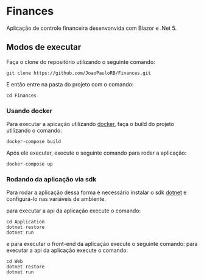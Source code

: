 # Finances
Aplicação de controle financeira desenvonvida com Blazor e .Net 5.

## Modos de executar


Faça o clone do repositório utilizando o seguinte comando:
```
git clone https://github.com/JoaoPauloRB/Finances.git
```
E então entre na pasta do projeto com o comando: 
```
cd Finances
```

### Usando docker
Para executar a apicação utilizando [docker](https://www.docker.com/), faça o build do projeto utilizando o comando:

```
docker-compose build
```

Após ele executar, execute o seguinte comando para rodar a aplicação:
```
docker-compose up
```

### Rodando da aplicação via sdk
Para rodar a aplicação dessa forma é necessário instalar o sdk [dotnet](https://dotnet.microsoft.com/download/dotnet/5.0) e 
configurá-lo nas variáveis de ambiente.

para executar a api da aplicação execute o comando:
```
cd Application
dotnet restore
dotnet run
```

e para executar o front-end da aplicação execute o seguinte comando:
para executar a api da aplicação execute o comando:
```
cd Web
dotnet restore
dotnet run
```
